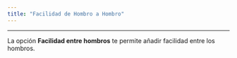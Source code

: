 ```yaml
---
title: "Facilidad de Hombro a Hombro"
---
```


***

La opción **Facilidad entre hombros** te permite añadir facilidad entre los hombros.




